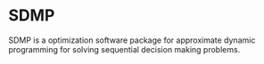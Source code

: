 # SDMP
SDMP is a optimization software package for approximate dynamic programming for solving sequential decision making problems.
